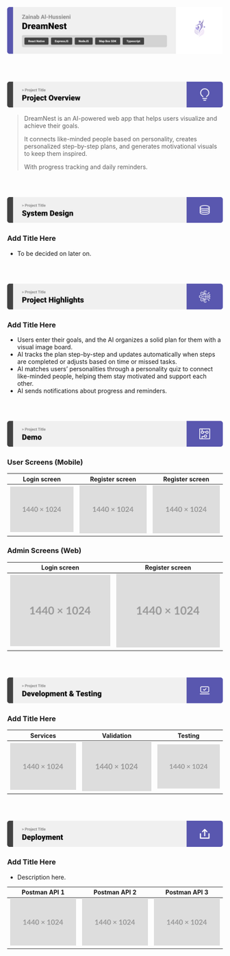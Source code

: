 <img src="./readme/title1.svg"/>

<br><br>

<!-- project overview -->
<img src="./readme/title2.svg"/>

> DreamNest is an AI-powered web app that helps users visualize and achieve their goals. 
>
> It connects like-minded people based on personality, creates personalized step-by-step plans, and generates motivational visuals to keep them inspired.
> 
> With progress tracking and daily reminders.

<br><br>

<!-- System Design -->
<img src="./readme/title3.svg"/>

### Add Title Here

- To be decided on later on.

<br><br>

<!-- Project Highlights -->
<img src="./readme/title4.svg"/>

### Add Title Here

- Users enter their goals, and the AI organizes a solid plan for them with a visual image board.
- AI tracks the plan step-by-step and updates automatically when steps are completed or adjusts based on time or missed tasks.
- AI matches users’ personalities through a personality quiz to connect like-minded people, helping them stay motivated and support each other.
- AI sends notifications about progress and reminders.

<br><br>

<!-- Demo -->
<img src="./readme/title5.svg"/>

### User Screens (Mobile)

| Login screen                            | Register screen                       | Register screen                       |
| --------------------------------------- | ------------------------------------- | ------------------------------------- |
| ![Landing](./readme/demo/1440x1024.png) | ![fsdaf](./readme/demo/1440x1024.png) | ![fsdaf](./readme/demo/1440x1024.png) |


### Admin Screens (Web)

| Login screen                            | Register screen                       |
| --------------------------------------- | ------------------------------------- |
| ![Landing](./readme/demo/1440x1024.png) | ![fsdaf](./readme/demo/1440x1024.png) |


<br><br>

<!-- Development & Testing -->
<img src="./readme/title6.svg"/>

### Add Title Here


| Services                            | Validation                       | Testing                        |
| --------------------------------------- | ------------------------------------- | ------------------------------------- |
| ![Landing](./readme/demo/1440x1024.png) | ![fsdaf](./readme/demo/1440x1024.png) | ![fsdaf](./readme/demo/1440x1024.png) |


<br><br>

<!-- Deployment -->
<img src="./readme/title7.svg"/>

### Add Title Here

- Description here.


| Postman API 1                            | Postman API 2                       | Postman API 3                        |
| --------------------------------------- | ------------------------------------- | ------------------------------------- |
| ![Landing](./readme/demo/1440x1024.png) | ![fsdaf](./readme/demo/1440x1024.png) | ![fsdaf](./readme/demo/1440x1024.png) |

<br><br>
